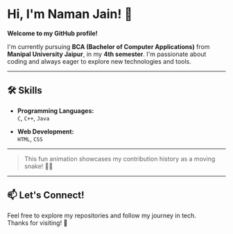 # Hi, I'm Naman Jain! 👋

**Welcome to my GitHub profile!**

I'm currently pursuing **BCA (Bachelor of Computer Applications)** from **Manipal University Jaipur**, in my **4th semester**. I'm passionate about coding and always eager to explore new technologies and tools.

---

## 🛠️ Skills

- **Programming Languages:**  
  `C`, `C++`, `Java`

- **Web Development:**  
  `HTML`, `CSS`

---

> This fun animation showcases my contribution history as a moving snake! 🐍✨

---

## 📫 Let's Connect!

Feel free to explore my repositories and follow my journey in tech.  
Thanks for visiting! 🚀
